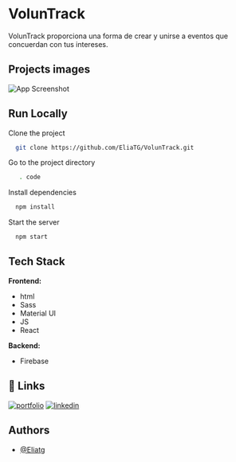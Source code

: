
# VolunTrack

VolunTrack proporciona una forma de crear y unirse a eventos que concuerdan con tus intereses.


## Projects images

![App Screenshot](https://i.postimg.cc/y82ZdmfK/Screenshot-2023-08-18-184428.png)


## Run Locally

Clone the project

```bash
  git clone https://github.com/EliaTG/VolunTrack.git
```

Go to the  project directory

```bash
   . code 
```
Install dependencies

```bash
  npm install  
```



Start the server

```bash
  npm start
```


## Tech Stack

**Frontend:** 
- html
- Sass
- Material UI
- JS
- React

**Backend:** 
- Firebase




## 🔗 Links
[![portfolio](https://img.shields.io/badge/my_portfolio-000?style=for-the-badge&logo=ko-fi&logoColor=white)](https://eliatoribio.netlify.app/)
[![linkedin](https://img.shields.io/badge/linkedin-0A66C2?style=for-the-badge&logo=linkedin&logoColor=white)](https://www.linkedin.com/in/eliatoribio/)

## Authors

- [@Eliatg](https://www.linkedin.com/in/eliatoribio/)

